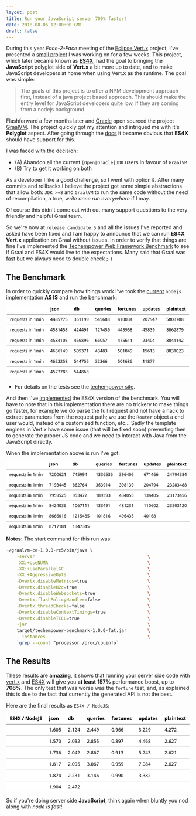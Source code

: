 ```yaml
---
layout: post
title: Run your JavaScript server 700% faster!
date: 2018-08-06 12:00:00 GMT
draft: false
---
```


During this year *Face-2-Face* meeting of the [Eclipse Vert.x](https://vertx.io) project, I've presented a [small project](https://reactiverse.io/es4x/) I was working on for a few weeks. This project, which later became known as [**ES4X**](https://reactiverse.io/es4x/), had the goal to bringing the **JavaScript** polyglot side of **Vert.x** a bit more up to date, and to make JavaScript developers at home when using Vert.x as the runtime. The goal was simple:

> The goals of this project is to offer a NPM development approach first, instead of a java project based approach. This should make the entry level for JavaScript developers quite low, if they are coming from a nodejs background.

Flashforward a few months later and [Oracle](https://oracle.com) open sourced the project [GraalVM](http://www.graalvm.org/). The project quickly got my attention and intrigued me with it's **Polyglot** aspect. After going through the [docs](http://www.graalvm.org/docs/reference-manual/polyglot/) it became obvious that **ES4X** should have support for this.

I was faced with the decision:

* (A) Abandon all the current `[Open|Oracle]JDK` users in favour of `GraalVM`
* (B) Try to get it working on both

As a developer I like a good challenge, so I went with option `B`. After many commits and rollbacks I believe the project got some simple abstractions that allow both: `JDK >=8` and `GraalVM` to run the same code without the need of recompilation, a true, *write once run everywhere* if I may.

Of course this didn't come out with out many support questions to the very friendly and helpful Graal team.

So we're now at `release candidate 5` and all the issues I've reported and asked have been fixed and I am happy to announce that we can run **ES4X Vert.x** application on Graal without issues. In order to verify that things are fine I've implemented the [Techempower Web Framework Benchmark](https://www.techempower.com/benchmarks/) to see if Graal and ES4X would live to the expectations. Many said that Graal was [fast](https://www.forbes.com/sites/oracle/2018/04/18/graalvm-1-0-gives-developers-a-speedy-polyglot-runtime-and-helps-twitter-save-money) but we always need to double check ;-)

## The Benchmark

In order to quickly compare how things work I've took the [current](https://github.com/TechEmpower/FrameworkBenchmarks/tree/12813e17af4d841cea4c6d5f017eabc1e57b0611/frameworks/JavaScript/nodejs) `nodejs` implementation **AS IS** and run the benchmark:

![nodejs-benchmark-201808](/assets/images/blog/nodejs-benchmark-201808.png)

* For details on the tests see the [techempower site](https://www.techempower.com/benchmarks/#section=code).

And then I've [implemented](https://github.com/reactiverse/es4x/tree/develop/examples/techempower) the ES4X version of the benchmark. You will have to note that in this implementation there are no trickery to make things go faster, for example we do parse the full request and not have a hack to extract parameters from the request path; we use the `Router` object a end user would, instead of a customized function, etc... Sadly the template engines in Vert.x have some issue (that will be fixed soon) preventing then to generate the proper JS code and we need to interact with Java from the JavaScript directly.

When the implementation above is run I've got:

![vertx-es4x-benchmark-201808](/assets/images/blog/vertx-es4x-benchmark-201808.png)

**Notes:** The start command for this run was:

```sh
~/graalvm-ce-1.0.0-rc5/bin/java \
    -server                                           \
    -XX:+UseNUMA                                      \
    -XX:+UseParallelGC                                \
    -XX:+AggressiveOpts                               \
    -Dvertx.disableMetrics=true                       \
    -Dvertx.disableH2c=true                           \
    -Dvertx.disableWebsockets=true                    \
    -Dvertx.flashPolicyHandler=false                  \
    -Dvertx.threadChecks=false                        \
    -Dvertx.disableContextTimings=true                \
    -Dvertx.disableTCCL=true                          \
    -jar                                              \
    target/techempower-benchmark-1.0.0-fat.jar        \
    --instances                                       \
    `grep --count ^processor /proc/cpuinfo`
```

## The Results

These results are **amazing**, it shows that running your server side code with [vert.x](https://vertx.io) and [ES4X](https://reactiverse.io/es4x/) will give you **at least** **157%** performance boost, up to **708%**. The only test that was worse was the `fortune` test, and, as explained this is due to the fact that currently the generated API is not the best.

Here are the final results as `ES4X / NodeJS`:

![es4x-vs-nodejs-benchmark-201808](/assets/images/blog/es4x-vs-nodejs-benchmark-201808.png)

So if you're doing server side **JavaScript**, think again when bluntly you nod along with *node is fast*!
